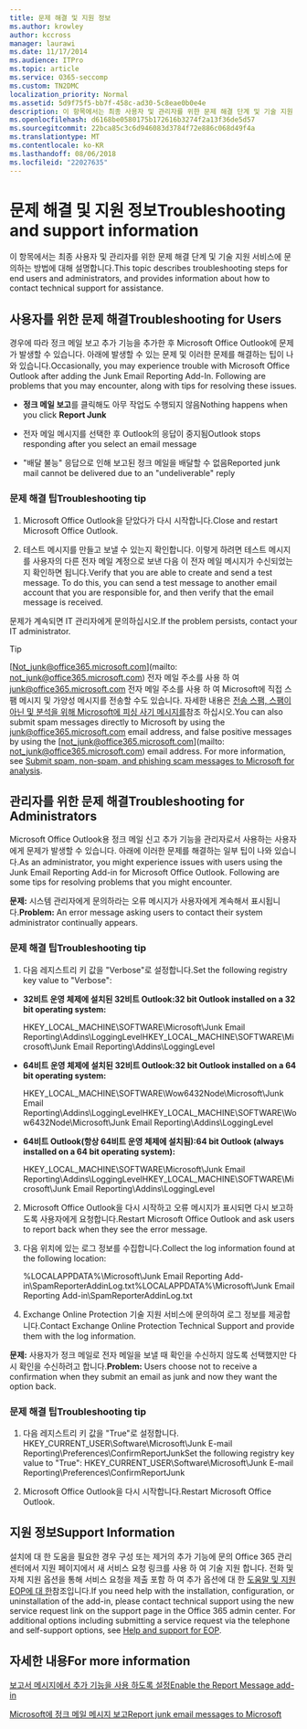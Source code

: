 ```yaml
---
title: 문제 해결 및 지원 정보
ms.author: krowley
author: kccross
manager: laurawi
ms.date: 11/17/2014
ms.audience: ITPro
ms.topic: article
ms.service: O365-seccomp
ms.custom: TN2DMC
localization_priority: Normal
ms.assetid: 5d9f75f5-bb7f-458c-ad30-5c8eae0b0e4e
description: 이 항목에서는 최종 사용자 및 관리자를 위한 문제 해결 단계 및 기술 지원 서비스에 문의하는 방법에 대해 설명합니다.
ms.openlocfilehash: d6168be0580175b172616b3274f2a13f36de5d57
ms.sourcegitcommit: 22bca85c3c6d946083d3784f72e886c068d49f4a
ms.translationtype: MT
ms.contentlocale: ko-KR
ms.lasthandoff: 08/06/2018
ms.locfileid: "22027635"
---
```

# <a name="troubleshooting-and-support-information"></a><span data-ttu-id="bcac2-103">문제 해결 및 지원 정보</span><span class="sxs-lookup"><span data-stu-id="bcac2-103">Troubleshooting and support information</span></span>

<span data-ttu-id="bcac2-104">이 항목에서는 최종 사용자 및 관리자를 위한 문제 해결 단계 및 기술 지원 서비스에 문의하는 방법에 대해 설명합니다.</span><span class="sxs-lookup"><span data-stu-id="bcac2-104">This topic describes troubleshooting steps for end users and administrators, and provides information about how to contact technical support for assistance.</span></span>
  
## <a name="troubleshooting-for-users"></a><span data-ttu-id="bcac2-105">사용자를 위한 문제 해결</span><span class="sxs-lookup"><span data-stu-id="bcac2-105">Troubleshooting for Users</span></span>

<span data-ttu-id="bcac2-p101">경우에 따라 정크 메일 보고 추가 기능을 추가한 후 Microsoft Office Outlook에 문제가 발생할 수 있습니다. 아래에 발생할 수 있는 문제 및 이러한 문제를 해결하는 팁이 나와 있습니다.</span><span class="sxs-lookup"><span data-stu-id="bcac2-p101">Occasionally, you may experience trouble with Microsoft Office Outlook after adding the Junk Email Reporting Add-In. Following are problems that you may encounter, along with tips for resolving these issues.</span></span> 
  
- <span data-ttu-id="bcac2-108">**정크 메일 보고**를 클릭해도 아무 작업도 수행되지 않음</span><span class="sxs-lookup"><span data-stu-id="bcac2-108">Nothing happens when you click **Report Junk**</span></span>
    
- <span data-ttu-id="bcac2-109">전자 메일 메시지를 선택한 후 Outlook의 응답이 중지됨</span><span class="sxs-lookup"><span data-stu-id="bcac2-109">Outlook stops responding after you select an email message</span></span>
    
- <span data-ttu-id="bcac2-110">"배달 불능" 응답으로 인해 보고된 정크 메일을 배달할 수 없음</span><span class="sxs-lookup"><span data-stu-id="bcac2-110">Reported junk mail cannot be delivered due to an "undeliverable" reply</span></span>
    
### <a name="troubleshooting-tip"></a><span data-ttu-id="bcac2-111">문제 해결 팁</span><span class="sxs-lookup"><span data-stu-id="bcac2-111">Troubleshooting tip</span></span>

1. <span data-ttu-id="bcac2-112">Microsoft Office Outlook을 닫았다가 다시 시작합니다.</span><span class="sxs-lookup"><span data-stu-id="bcac2-112">Close and restart Microsoft Office Outlook.</span></span>
    
2. <span data-ttu-id="bcac2-p102">테스트 메시지를 만들고 보낼 수 있는지 확인합니다. 이렇게 하려면 테스트 메시지를 사용자의 다른 전자 메일 계정으로 보낸 다음 이 전자 메일 메시지가 수신되었는지 확인하면 됩니다.</span><span class="sxs-lookup"><span data-stu-id="bcac2-p102">Verify that you are able to create and send a test message. To do this, you can send a test message to another email account that you are responsible for, and then verify that the email message is received.</span></span>
    
<span data-ttu-id="bcac2-115">문제가 계속되면 IT 관리자에게 문의하십시오.</span><span class="sxs-lookup"><span data-stu-id="bcac2-115">If the problem persists, contact your IT administrator.</span></span>
  
> [!TIP]
> <span data-ttu-id="bcac2-p103">[Not_junk@office365.microsoft.com](mailto: not_junk@office365.microsoft.com) 전자 메일 주소를 사용 하 여 [junk@office365.microsoft.com](mailto:junk@office365.microsoft.com) 전자 메일 주소를 사용 하 여 Microsoft에 직접 스팸 메시지 및 가양성 메시지를 전송할 수도 있습니다. 자세한 내용은 [전송 스팸, 스팸이 아닌 및 분석을 위해 Microsoft에 피싱 사기 메시지를](submit-spam-non-spam-and-phishing-scam-messages-to-microsoft-for-analysis.md)참조 하십시오.</span><span class="sxs-lookup"><span data-stu-id="bcac2-p103">You can also submit spam messages directly to Microsoft by using the [junk@office365.microsoft.com](mailto:junk@office365.microsoft.com) email address, and false positive messages by using the [not_junk@office365.microsoft.com](mailto: not_junk@office365.microsoft.com) email address. For more information, see [Submit spam, non-spam, and phishing scam messages to Microsoft for analysis](submit-spam-non-spam-and-phishing-scam-messages-to-microsoft-for-analysis.md).</span></span> 
  
## <a name="troubleshooting-for-administrators"></a><span data-ttu-id="bcac2-118">관리자를 위한 문제 해결</span><span class="sxs-lookup"><span data-stu-id="bcac2-118">Troubleshooting for Administrators</span></span>

<span data-ttu-id="bcac2-p104">Microsoft Office Outlook용 정크 메일 신고 추가 기능을 관리자로서 사용하는 사용자에게 문제가 발생할 수 있습니다. 아래에 이러한 문제를 해결하는 일부 팁이 나와 있습니다.</span><span class="sxs-lookup"><span data-stu-id="bcac2-p104">As an administrator, you might experience issues with users using the Junk Email Reporting Add-in for Microsoft Office Outlook. Following are some tips for resolving problems that you might encounter.</span></span> 
  
 <span data-ttu-id="bcac2-121">**문제:** 시스템 관리자에게 문의하라는 오류 메시지가 사용자에게 계속해서 표시됩니다.</span><span class="sxs-lookup"><span data-stu-id="bcac2-121">**Problem:** An error message asking users to contact their system administrator continually appears.</span></span> 
  
### <a name="troubleshooting-tip"></a><span data-ttu-id="bcac2-122">문제 해결 팁</span><span class="sxs-lookup"><span data-stu-id="bcac2-122">Troubleshooting tip</span></span>

1. <span data-ttu-id="bcac2-123">다음 레지스트리 키 값을 "Verbose"로 설정합니다.</span><span class="sxs-lookup"><span data-stu-id="bcac2-123">Set the following registry key value to "Verbose":</span></span>
    
  - <span data-ttu-id="bcac2-124">**32비트 운영 체제에 설치된 32비트 Outlook:**</span><span class="sxs-lookup"><span data-stu-id="bcac2-124">**32 bit Outlook installed on a 32 bit operating system:**</span></span>
    
    <span data-ttu-id="bcac2-125">HKEY_LOCAL_MACHINE\SOFTWARE\Microsoft\Junk Email Reporting\Addins\LoggingLevel</span><span class="sxs-lookup"><span data-stu-id="bcac2-125">HKEY_LOCAL_MACHINE\SOFTWARE\Microsoft\Junk Email Reporting\Addins\LoggingLevel</span></span>
    
  - <span data-ttu-id="bcac2-126">**64비트 운영 체제에 설치된 32비트 Outlook:**</span><span class="sxs-lookup"><span data-stu-id="bcac2-126">**32 bit Outlook installed on a 64 bit operating system:**</span></span>
    
    <span data-ttu-id="bcac2-127">HKEY_LOCAL_MACHINE\SOFTWARE\Wow6432Node\Microsoft\Junk Email Reporting\Addins\LoggingLevel</span><span class="sxs-lookup"><span data-stu-id="bcac2-127">HKEY_LOCAL_MACHINE\SOFTWARE\Wow6432Node\Microsoft\Junk Email Reporting\Addins\LoggingLevel</span></span>
    
  - <span data-ttu-id="bcac2-128">**64비트 Outlook(항상 64비트 운영 체제에 설치됨):**</span><span class="sxs-lookup"><span data-stu-id="bcac2-128">**64 bit Outlook (always installed on a 64 bit operating system):**</span></span>
    
    <span data-ttu-id="bcac2-129">HKEY_LOCAL_MACHINE\SOFTWARE\Microsoft\Junk Email Reporting\Addins\LoggingLevel</span><span class="sxs-lookup"><span data-stu-id="bcac2-129">HKEY_LOCAL_MACHINE\SOFTWARE\Microsoft\Junk Email Reporting\Addins\LoggingLevel</span></span>
    
2. <span data-ttu-id="bcac2-130">Microsoft Office Outlook을 다시 시작하고 오류 메시지가 표시되면 다시 보고하도록 사용자에게 요청합니다.</span><span class="sxs-lookup"><span data-stu-id="bcac2-130">Restart Microsoft Office Outlook and ask users to report back when they see the error message.</span></span>
    
3. <span data-ttu-id="bcac2-131">다음 위치에 있는 로그 정보를 수집합니다.</span><span class="sxs-lookup"><span data-stu-id="bcac2-131">Collect the log information found at the following location:</span></span> 
    
    <span data-ttu-id="bcac2-132">%LOCALAPPDATA%\Microsoft\Junk Email Reporting Add-in\SpamReporterAddinLog.txt</span><span class="sxs-lookup"><span data-stu-id="bcac2-132">%LOCALAPPDATA%\Microsoft\Junk Email Reporting Add-in\SpamReporterAddinLog.txt</span></span>
    
4. <span data-ttu-id="bcac2-133">Exchange Online Protection 기술 지원 서비스에 문의하여 로그 정보를 제공합니다.</span><span class="sxs-lookup"><span data-stu-id="bcac2-133">Contact Exchange Online Protection Technical Support and provide them with the log information.</span></span> 
    
 <span data-ttu-id="bcac2-134">**문제:** 사용자가 정크 메일로 전자 메일을 보낼 때 확인을 수신하지 않도록 선택했지만 다시 확인을 수신하려고 합니다.</span><span class="sxs-lookup"><span data-stu-id="bcac2-134">**Problem:** Users choose not to receive a confirmation when they submit an email as junk and now they want the option back.</span></span> 
  
### <a name="troubleshooting-tip"></a><span data-ttu-id="bcac2-135">문제 해결 팁</span><span class="sxs-lookup"><span data-stu-id="bcac2-135">Troubleshooting tip</span></span>

1. <span data-ttu-id="bcac2-136">다음 레지스트리 키 값을 "True"로 설정합니다. HKEY_CURRENT_USER\Software\Microsoft\Junk E-mail Reporting\Preferences\ConfirmReportJunk</span><span class="sxs-lookup"><span data-stu-id="bcac2-136">Set the following registry key value to "True": HKEY_CURRENT_USER\Software\Microsoft\Junk E-mail Reporting\Preferences\ConfirmReportJunk</span></span>
    
2. <span data-ttu-id="bcac2-137">Microsoft Office Outlook을 다시 시작합니다.</span><span class="sxs-lookup"><span data-stu-id="bcac2-137">Restart Microsoft Office Outlook.</span></span>
    
## <a name="support-information"></a><span data-ttu-id="bcac2-138">지원 정보</span><span class="sxs-lookup"><span data-stu-id="bcac2-138">Support Information</span></span>

<span data-ttu-id="bcac2-p105">설치에 대 한 도움을 필요한 경우 구성 또는 제거의 추가 기능에 문의 Office 365 관리 센터에서 지원 페이지에서 새 서비스 요청 링크를 사용 하 여 기술 지원 합니다. 전화 및 자체 지원 옵션을 통해 서비스 요청을 제출 포함 하 여 추가 옵션에 대 한 [도움말 및 지원 EOP에 대 한](eop/help-and-support-for-eop.md)참조입니다.</span><span class="sxs-lookup"><span data-stu-id="bcac2-p105">If you need help with the installation, configuration, or uninstallation of the add-in, please contact technical support using the new service request link on the support page in the Office 365 admin center. For additional options including submitting a service request via the telephone and self-support options, see [Help and support for EOP](eop/help-and-support-for-eop.md).</span></span>
  
## <a name="for-more-information"></a><span data-ttu-id="bcac2-141">자세한 내용</span><span class="sxs-lookup"><span data-stu-id="bcac2-141">For more information</span></span>

[<span data-ttu-id="bcac2-142">보고서 메시지에서 추가 기능을 사용 하도록 설정</span><span class="sxs-lookup"><span data-stu-id="bcac2-142">Enable the Report Message add-in</span></span>](https://support.office.com/article/4250c4bc-6102-420b-9e0a-a95064837676)
  
[<span data-ttu-id="bcac2-143">Microsoft에 정크 메일 메시지 보고</span><span class="sxs-lookup"><span data-stu-id="bcac2-143">Report junk email messages to Microsoft</span></span>](report-junk-email-messages-to-microsoft.md)
  

